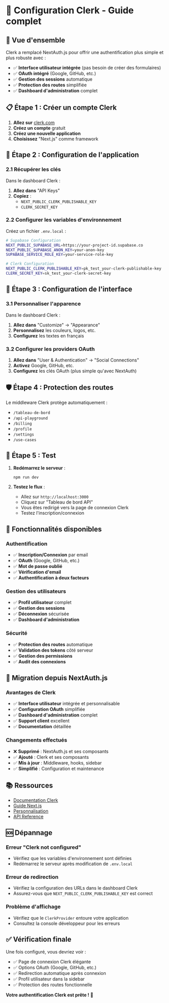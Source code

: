 # 🔐 Configuration Clerk - Guide complet

## 🚀 **Vue d'ensemble**

Clerk a remplacé NextAuth.js pour offrir une authentification plus simple et plus robuste avec :
- ✅ **Interface utilisateur intégrée** (pas besoin de créer des formulaires)
- ✅ **OAuth intégré** (Google, GitHub, etc.)
- ✅ **Gestion des sessions** automatique
- ✅ **Protection des routes** simplifiée
- ✅ **Dashboard d'administration** complet

## 📋 **Étape 1 : Créer un compte Clerk**

1. **Allez sur** [clerk.com](https://clerk.com)
2. **Créez un compte** gratuit
3. **Créez une nouvelle application**
4. **Choisissez** "Next.js" comme framework

## 🔧 **Étape 2 : Configuration de l'application**

### **2.1 Récupérer les clés**
Dans le dashboard Clerk :
1. **Allez dans** "API Keys"
2. **Copiez** :
   - `NEXT_PUBLIC_CLERK_PUBLISHABLE_KEY`
   - `CLERK_SECRET_KEY`

### **2.2 Configurer les variables d'environnement**
Créez un fichier `.env.local` :
```bash
# Supabase Configuration
NEXT_PUBLIC_SUPABASE_URL=https://your-project-id.supabase.co
NEXT_PUBLIC_SUPABASE_ANON_KEY=your-anon-key
SUPABASE_SERVICE_ROLE_KEY=your-service-role-key

# Clerk Configuration
NEXT_PUBLIC_CLERK_PUBLISHABLE_KEY=pk_test_your-clerk-publishable-key
CLERK_SECRET_KEY=sk_test_your-clerk-secret-key
```

## 🎨 **Étape 3 : Configuration de l'interface**

### **3.1 Personnaliser l'apparence**
Dans le dashboard Clerk :
1. **Allez dans** "Customize" → "Appearance"
2. **Personnalisez** les couleurs, logos, etc.
3. **Configurez** les textes en français

### **3.2 Configurer les providers OAuth**
1. **Allez dans** "User & Authentication" → "Social Connections"
2. **Activez** Google, GitHub, etc.
3. **Configurez** les clés OAuth (plus simple qu'avec NextAuth)

## 🛡️ **Étape 4 : Protection des routes**

Le middleware Clerk protège automatiquement :
- `/tableau-de-bord`
- `/api-playground`
- `/billing`
- `/profile`
- `/settings`
- `/use-cases`

## 🧪 **Étape 5 : Test**

1. **Redémarrez le serveur** :
   ```bash
   npm run dev
   ```

2. **Testez le flux** :
   - Allez sur `http://localhost:3000`
   - Cliquez sur "Tableau de bord API"
   - Vous êtes redirigé vers la page de connexion Clerk
   - Testez l'inscription/connexion

## 🎯 **Fonctionnalités disponibles**

### **Authentification**
- ✅ **Inscription/Connexion** par email
- ✅ **OAuth** (Google, GitHub, etc.)
- ✅ **Mot de passe oublié**
- ✅ **Vérification d'email**
- ✅ **Authentification à deux facteurs**

### **Gestion des utilisateurs**
- ✅ **Profil utilisateur** complet
- ✅ **Gestion des sessions**
- ✅ **Déconnexion** sécurisée
- ✅ **Dashboard d'administration**

### **Sécurité**
- ✅ **Protection des routes** automatique
- ✅ **Validation des tokens** côté serveur
- ✅ **Gestion des permissions**
- ✅ **Audit des connexions**

## 🔄 **Migration depuis NextAuth.js**

### **Avantages de Clerk**
- ✅ **Interface utilisateur** intégrée et personnalisable
- ✅ **Configuration OAuth** simplifiée
- ✅ **Dashboard d'administration** complet
- ✅ **Support client** excellent
- ✅ **Documentation** détaillée

### **Changements effectués**
- ❌ **Supprimé** : NextAuth.js et ses composants
- ✅ **Ajouté** : Clerk et ses composants
- ✅ **Mis à jour** : Middleware, hooks, sidebar
- ✅ **Simplifié** : Configuration et maintenance

## 📚 **Ressources**

- [Documentation Clerk](https://clerk.com/docs)
- [Guide Next.js](https://clerk.com/docs/quickstarts/nextjs)
- [Personnalisation](https://clerk.com/docs/customization)
- [API Reference](https://clerk.com/docs/references/nextjs)

## 🆘 **Dépannage**

### **Erreur "Clerk not configured"**
- Vérifiez que les variables d'environnement sont définies
- Redémarrez le serveur après modification de `.env.local`

### **Erreur de redirection**
- Vérifiez la configuration des URLs dans le dashboard Clerk
- Assurez-vous que `NEXT_PUBLIC_CLERK_PUBLISHABLE_KEY` est correct

### **Problème d'affichage**
- Vérifiez que le `ClerkProvider` entoure votre application
- Consultez la console développeur pour les erreurs

## ✅ **Vérification finale**

Une fois configuré, vous devriez voir :
- ✅ Page de connexion Clerk élégante
- ✅ Options OAuth (Google, GitHub, etc.)
- ✅ Redirection automatique après connexion
- ✅ Profil utilisateur dans la sidebar
- ✅ Protection des routes fonctionnelle

**Votre authentification Clerk est prête !** 🎉
